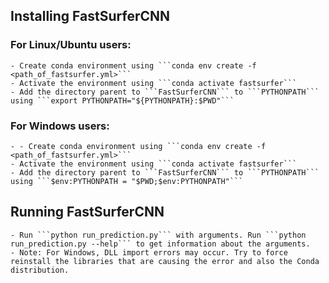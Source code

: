 ## Installing FastSurferCNN 
### For Linux/Ubuntu users:
    - Create conda environment using ```conda env create -f <path_of_fastsurfer.yml>```
    - Activate the environment using ```conda activate fastsurfer```
    - Add the directory parent to ```FastSurferCNN``` to ```PYTHONPATH``` using ```export PYTHONPATH="${PYTHONPATH}:$PWD"```
### For Windows users:
    - - Create conda environment using ```conda env create -f <path_of_fastsurfer.yml>```
    - Activate the environment using ```conda activate fastsurfer```
    - Add the directory parent to ```FastSurferCNN``` to ```PYTHONPATH``` using ```$env:PYTHONPATH = "$PWD;$env:PYTHONPATH"```


## Running FastSurferCNN
    - Run ```python run_prediction.py``` with arguments. Run ```python run_prediction.py --help``` to get information about the arguments.
    - Note: For Windows, DLL import errors may occur. Try to force reinstall the libraries that are causing the error and also the Conda distribution.